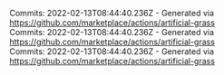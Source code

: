 Commits: 2022-02-13T08:44:40.236Z - Generated via https://github.com/marketplace/actions/artificial-grass
<br>
Commits: 2022-02-13T08:44:40.236Z - Generated via https://github.com/marketplace/actions/artificial-grass
<br>
Commits: 2022-02-13T08:44:40.236Z - Generated via https://github.com/marketplace/actions/artificial-grass
<br>
